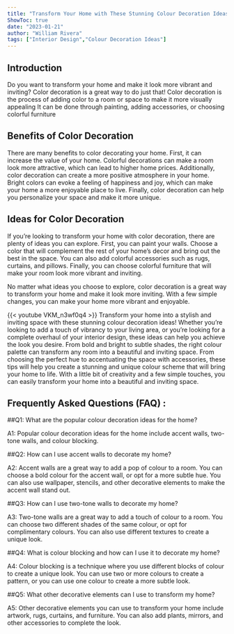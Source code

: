 ```yaml
---
title: "Transform Your Home with These Stunning Colour Decoration Ideas!"
ShowToc: true 
date: "2023-01-21"
author: "William Rivera" 
tags: ["Interior Design","Colour Decoration Ideas"]
---
```

## Introduction

Do you want to transform your home and make it look more vibrant and inviting? Color decoration is a great way to do just that! Color decoration is the process of adding color to a room or space to make it more visually appealing It can be done through painting, adding accessories, or choosing colorful furniture

## Benefits of Color Decoration

There are many benefits to color decorating your home. First, it can increase the value of your home. Colorful decorations can make a room look more attractive, which can lead to higher home prices. Additionally, color decoration can create a more positive atmosphere in your home. Bright colors can evoke a feeling of happiness and joy, which can make your home a more enjoyable place to live. Finally, color decoration can help you personalize your space and make it more unique.

## Ideas for Color Decoration

If you’re looking to transform your home with color decoration, there are plenty of ideas you can explore. First, you can paint your walls. Choose a color that will complement the rest of your home’s decor and bring out the best in the space. You can also add colorful accessories such as rugs, curtains, and pillows. Finally, you can choose colorful furniture that will make your room look more vibrant and inviting. 

No matter what ideas you choose to explore, color decoration is a great way to transform your home and make it look more inviting. With a few simple changes, you can make your home more vibrant and enjoyable.

{{< youtube VKM_n3wf0q4 >}} 
Transform your home into a stylish and inviting space with these stunning colour decoration ideas! Whether you’re looking to add a touch of vibrancy to your living area, or you’re looking for a complete overhaul of your interior design, these ideas can help you achieve the look you desire. From bold and bright to subtle shades, the right colour palette can transform any room into a beautiful and inviting space. From choosing the perfect hue to accentuating the space with accessories, these tips will help you create a stunning and unique colour scheme that will bring your home to life. With a little bit of creativity and a few simple touches, you can easily transform your home into a beautiful and inviting space.

## Frequently Asked Questions (FAQ) :
##Q1: What are the popular colour decoration ideas for the home?

A1: Popular colour decoration ideas for the home include accent walls, two-tone walls, and colour blocking. 

##Q2: How can I use accent walls to decorate my home?

A2: Accent walls are a great way to add a pop of colour to a room. You can choose a bold colour for the accent wall, or opt for a more subtle hue. You can also use wallpaper, stencils, and other decorative elements to make the accent wall stand out.

##Q3: How can I use two-tone walls to decorate my home?

A3: Two-tone walls are a great way to add a touch of colour to a room. You can choose two different shades of the same colour, or opt for complimentary colours. You can also use different textures to create a unique look.

##Q4: What is colour blocking and how can I use it to decorate my home?

A4: Colour blocking is a technique where you use different blocks of colour to create a unique look. You can use two or more colours to create a pattern, or you can use one colour to create a more subtle look.

##Q5: What other decorative elements can I use to transform my home?

A5: Other decorative elements you can use to transform your home include artwork, rugs, curtains, and furniture. You can also add plants, mirrors, and other accessories to complete the look.



